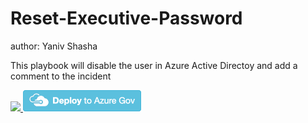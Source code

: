 # Reset-Executive-Password
author: Yaniv Shasha

This playbook will disable the user in Azure Active Directoy and add a comment to the incident

<a href="https://azuredeploy.net/?repository=https://github.com/Yaniv-Shasha/Sentinel/tree/master/Playbooks/Reset-Executive-Password" target="_blank">
    <img src="http://azuredeploy.net/deploybutton.png"/>
</a>
<a href="https://portal.azure.us/#create/Microsoft.Template/uri/https%3A%2F%2Fraw.githubusercontent.com%2FYaniv-Shasha%2FSentinel%2Fmaster%2FPlaybooks%2FReset-Executive-Password%2Fazuredeploy.json" target="_blank">
<img src="https://raw.githubusercontent.com/Azure/azure-quickstart-templates/master/1-CONTRIBUTION-GUIDE/images/deploytoazuregov.png"/>
</a>